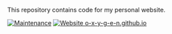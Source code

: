 This repository contains code for my personal website.

[![Maintenance](https://img.shields.io/badge/Maintained%3F-yes-green.svg)](https://GitHub.com/o-x-y-g-e-n/o-x-y-g-e-n.github.io/graphs/commit-activity) [![Website o-x-y-g-e-n.github.io](https://img.shields.io/website-up-down-green-red/http/shields.io.svg)](http://o-x-y-g-e-n.github.io/)
